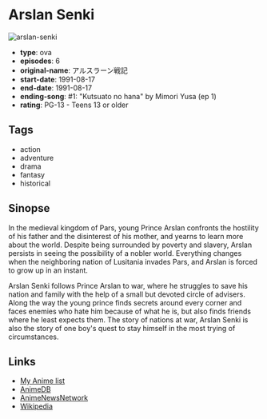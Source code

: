 # Arslan Senki

![arslan-senki](https://cdn.myanimelist.net/images/anime/10/22254.jpg)

-   **type**: ova
-   **episodes**: 6
-   **original-name**: アルスラーン戦記
-   **start-date**: 1991-08-17
-   **end-date**: 1991-08-17
-   **ending-song**: #1: "Kutsuato no hana" by Mimori Yusa (ep 1)
-   **rating**: PG-13 - Teens 13 or older

## Tags

-   action
-   adventure
-   drama
-   fantasy
-   historical

## Sinopse

In the medieval kingdom of Pars, young Prince Arslan confronts the hostility of his father and the disinterest of his mother, and yearns to learn more about the world. Despite being surrounded by poverty and slavery, Arslan persists in seeing the possibility of a nobler world. Everything changes when the neighboring nation of Lusitania invades Pars, and Arslan is forced to grow up in an instant.

Arslan Senki follows Prince Arslan to war, where he struggles to save his nation and family with the help of a small but devoted circle of advisers. Along the way the young prince finds secrets around every corner and faces enemies who hate him because of what he is, but also finds friends where he least expects them. The story of nations at war, Arslan Senki is also the story of one boy's quest to stay himself in the most trying of circumstances.

## Links

-   [My Anime list](https://myanimelist.net/anime/1762/Arslan_Senki)
-   [AnimeDB](http://anidb.info/perl-bin/animedb.pl?show=anime&aid=519)
-   [AnimeNewsNetwork](http://www.animenewsnetwork.com/encyclopedia/anime.php?id=758)
-   [Wikipedia](http://en.wikipedia.org/wiki/The_Heroic_Legend_of_Arslan)
